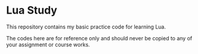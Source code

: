 # Lua Study

This repository contains my basic practice code for learning Lua.

The codes here are for reference only and should never be copied to any of your assignment or course works.


